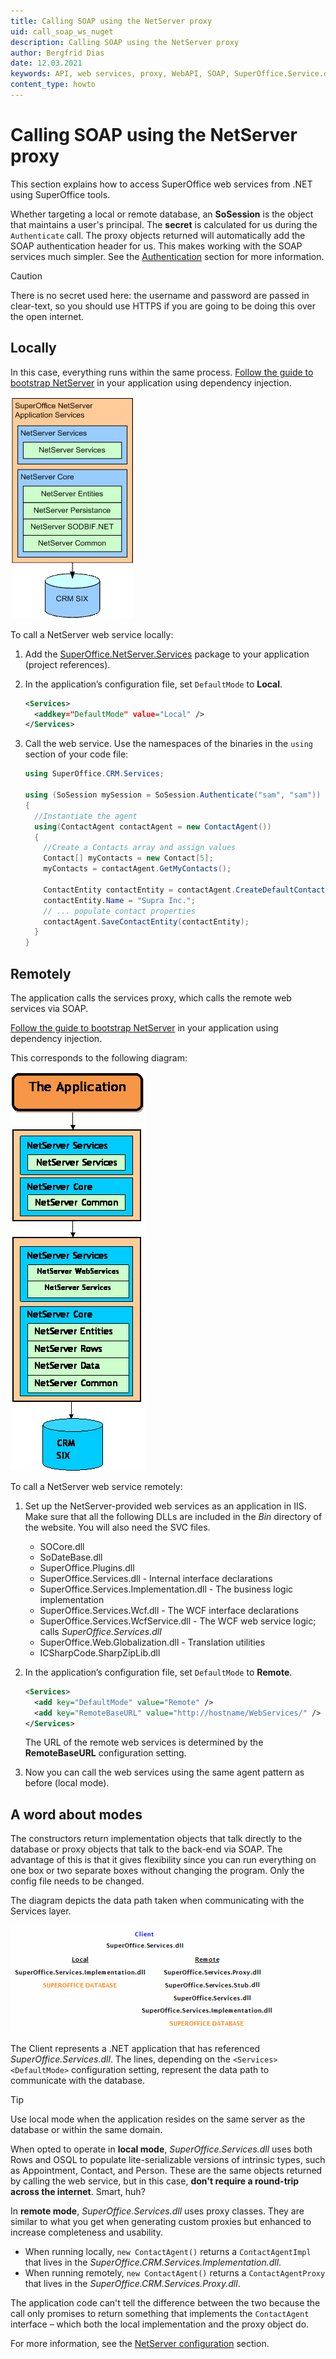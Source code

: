 ```yaml
---
title: Calling SOAP using the NetServer proxy
uid: call_soap_ws_nuget
description: Calling SOAP using the NetServer proxy
author: Bergfrid Dias
date: 12.03.2021
keywords: API, web services, proxy, WebAPI, SOAP, SuperOffice.Service.dll, modes, DefaultMode
content_type: howto
---
```


# Calling SOAP using the NetServer proxy

This section explains how to access SuperOffice web services from .NET using SuperOffice tools.

Whether targeting a local or remote database, an **SoSession** is the object that maintains a user's principal. The **secret** is calculated for us during the `Authenticate` call. The proxy objects returned will automatically add the SOAP authentication header for us. This makes working with the SOAP services much simpler. See the [Authentication][2] section for more information.

> [!CAUTION]
> There is no secret used here: the username and password are passed in clear-text, so you should use HTTPS if you are going to be doing this over the open internet.

## Locally

In this case, everything runs within the same process. [Follow the guide to bootstrap NetServer][4] in your application using dependency injection.

![03][img1]

To call a NetServer web service locally:

1. Add the [SuperOffice.NetServer.Services][3] package to your application (project references).

2. In the application’s configuration file, set `DefaultMode` to **Local**.

    ```XML
    <Services>
      <addkey="DefaultMode" value="Local" />
    </Services>
    ```

3. Call the web service. Use the namespaces of the binaries in the `using` section of your code file:

    ```csharp
    using SuperOffice.CRM.Services;

    using (SoSession mySession = SoSession.Authenticate("sam", "sam"))
    {
      //Instantiate the agent
      using(ContactAgent contactAgent = new ContactAgent())
      {
        //Create a Contacts array and assign values
        Contact[] myContacts = new Contact[5];
        myContacts = contactAgent.GetMyContacts();

        ContactEntity contactEntity = contactAgent.CreateDefaultContactEntity();
        contactEntity.Name = "Supra Inc.";
        // ... populate contact properties
        contactAgent.SaveContactEntity(contactEntity);
      }
    }
    ```

## Remotely

The application calls the services proxy, which calls the remote web services via SOAP.

[Follow the guide to bootstrap NetServer][4] in your application using dependency injection.

This corresponds to the following diagram:

![04][img2]

To call a NetServer web service remotely:

1. Set up the NetServer-provided web services as an application in IIS. Make sure that all the following DLLs are included in the *Bin* directory of the website. You will also need the SVC files.

    * SOCore.dll
    * SoDateBase.dll
    * SuperOffice.Plugins.dll
    * SuperOffice.Services.dll - Internal interface declarations
    * SuperOffice.Services.Implementation.dll - The business logic implementation
    * SuperOffice.Services.Wcf.dll - The WCF interface declarations
    * SuperOffice.Services.WcfService.dll - The WCF web service logic; calls *SuperOffice.Services.dll*
    * SuperOffice.Web.Globalization.dll - Translation utilities
    * ICSharpCode.SharpZipLib.dll

2. In the application’s configuration file, set `DefaultMode` to **Remote**.

    ```XML
    <Services>
      <add key="DefaultMode" value="Remote" />
      <add key="RemoteBaseURL" value="http://hostname/WebServices/" />
    </Services>
    ```

    The URL of the remote web services is determined by the **RemoteBaseURL** configuration setting.

3. Now you can call the web services using the same agent pattern as before (local mode).

## A word about modes

The constructors return implementation objects that talk directly to the database or proxy objects that talk to the back-end via SOAP. The advantage of this is that it gives flexibility since you can run everything on one box or two separate boxes without changing the program. Only the config file needs to be changed.

The diagram depicts the data path taken when communicating with the Services layer.

![Service communication modes and data path][img3]

The Client represents a .NET application that has referenced *SuperOffice.Services.dll*. The lines, depending on the `<Services><DefaultMode>` configuration setting, represent the data path to communicate with the database.

> [!TIP]
> Use local mode when the application resides on the same server as the database or within the same domain.

When opted to operate in **local mode**, *SuperOffice.Services.dll* uses both Rows and OSQL to populate lite-serializable versions of intrinsic types, such as Appointment, Contact, and Person. These are the same objects returned by calling the web service, but in this case, **don't require a round-trip across the internet**. Smart, huh?

In **remote mode**, *SuperOffice.Services.dll* uses proxy classes. They are similar to what you get when generating custom proxies but enhanced to increase completeness and usability.

* When running locally, `new ContactAgent()` returns a `ContactAgentImpl` that lives in the *SuperOffice.CRM.Services.Implementation.dll*.
* When running remotely, `new ContactAgent()` returns a `ContactAgentProxy` that lives in the *SuperOffice.CRM.Services.Proxy.dll*.

The application code can't tell the difference between the two because the call only promises to return something that implements the `ContactAgent` interface – which both the local implementation and the proxy object do.

For more information, see the [NetServer configuration][1] section.

<!-- Referenced links -->
[1]: ../../config/services.md
[2]: ../../authentication/overview.md
[3]: https://www.nuget.org/packages/SuperOffice.NetServer.Services
[4]: ../../reference/netserver/services/index.md

<!-- Referenced images -->
[img1]: media/image003.gif
[img2]: media/image004.gif
[img3]: media/servicedatapath-sm.png
